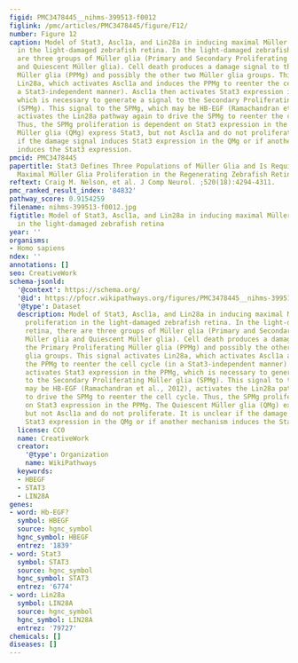 ```yaml
---
figid: PMC3478445__nihms-399513-f0012
figlink: /pmc/articles/PMC3478445/figure/F12/
number: Figure 12
caption: Model of Stat3, Ascl1a, and Lin28a in inducing maximal Müller glial proliferation
  in the light-damaged zebrafish retina. In the light-damaged zebrafish retina, there
  are three groups of Müller glia (Primary and Secondary Proliferating Müller glia
  and Quiescent Müller glia). Cell death produces a damage signal to the Primary Proliferating
  Müller glia (PPMg) and possibly the other two Müller glia groups. This signal activates
  Lin28a, which activates Ascl1a and induces the PPMg to reenter the cell cycle (in
  a Stat3-independent manner). Ascl1a then activates Stat3 expression in the PPMg,
  which is necessary to generate a signal to the Secondary Proliferating Müller glia
  (SPMg). This signal to the SPMg, which may be HB-EGF (Ramachandran et al., 2012),
  activates the Lin28a pathway again to drive the SPMg to reenter the cell cycle.
  Thus, the SPMg proliferation is dependent on Stat3 expression in the PPMg. The Quiescent
  Müller glia (QMg) express Stat3, but not Ascl1a and do not proliferate. It is unclear
  if the damage signal induces Stat3 expression in the QMg or if another mechanism
  induces the Stat3 expression.
pmcid: PMC3478445
papertitle: Stat3 Defines Three Populations of Müller Glia and Is Required for Initiating
  Maximal Müller Glia Proliferation in the Regenerating Zebrafish Retina.
reftext: Craig M. Nelson, et al. J Comp Neurol. ;520(18):4294-4311.
pmc_ranked_result_index: '84832'
pathway_score: 0.9154259
filename: nihms-399513-f0012.jpg
figtitle: Model of Stat3, Ascl1a, and Lin28a in inducing maximal Müller glial proliferation
  in the light-damaged zebrafish retina
year: ''
organisms:
- Homo sapiens
ndex: ''
annotations: []
seo: CreativeWork
schema-jsonld:
  '@context': https://schema.org/
  '@id': https://pfocr.wikipathways.org/figures/PMC3478445__nihms-399513-f0012.html
  '@type': Dataset
  description: Model of Stat3, Ascl1a, and Lin28a in inducing maximal Müller glial
    proliferation in the light-damaged zebrafish retina. In the light-damaged zebrafish
    retina, there are three groups of Müller glia (Primary and Secondary Proliferating
    Müller glia and Quiescent Müller glia). Cell death produces a damage signal to
    the Primary Proliferating Müller glia (PPMg) and possibly the other two Müller
    glia groups. This signal activates Lin28a, which activates Ascl1a and induces
    the PPMg to reenter the cell cycle (in a Stat3-independent manner). Ascl1a then
    activates Stat3 expression in the PPMg, which is necessary to generate a signal
    to the Secondary Proliferating Müller glia (SPMg). This signal to the SPMg, which
    may be HB-EGF (Ramachandran et al., 2012), activates the Lin28a pathway again
    to drive the SPMg to reenter the cell cycle. Thus, the SPMg proliferation is dependent
    on Stat3 expression in the PPMg. The Quiescent Müller glia (QMg) express Stat3,
    but not Ascl1a and do not proliferate. It is unclear if the damage signal induces
    Stat3 expression in the QMg or if another mechanism induces the Stat3 expression.
  license: CC0
  name: CreativeWork
  creator:
    '@type': Organization
    name: WikiPathways
  keywords:
  - HBEGF
  - STAT3
  - LIN28A
genes:
- word: Hb-EGF?
  symbol: HBEGF
  source: hgnc_symbol
  hgnc_symbol: HBEGF
  entrez: '1839'
- word: Stat3
  symbol: STAT3
  source: hgnc_symbol
  hgnc_symbol: STAT3
  entrez: '6774'
- word: Lin28a
  symbol: LIN28A
  source: hgnc_symbol
  hgnc_symbol: LIN28A
  entrez: '79727'
chemicals: []
diseases: []
---
```


